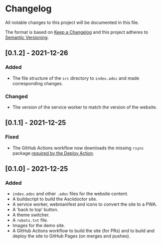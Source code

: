 # Changelog

All notable changes to this project will be documented in this file.

The format is based on [Keep a Changelog](https://keepachangelog.com/en/1.0.0) and this project adheres to [Semantic Versioning](https://semver.org/spec/v2.0.0.html).

## [0.1.2] - 2021-12-26

### Added

-   The file structure of the `src` directory to `index.adoc` and made corresponding changes.

### Changed

-   The version of the service worker to match the version of the website.

## [0.1.1] - 2021-12-25

### Fixed

-   The GitHub Actions workflow now downloads the missing `rsync` package [required by the Deploy Action](https://github.com/marketplace/actions/deploy-to-github-pages#using-a-container-).

## [0.1.0] - 2021-12-25

### Added

-   `index.adoc` and other `.adoc` files for the website content.
-   A buildscript to build the Asciidoctor site.
-   A service worker, webmanifest and icons to convert the site to a PWA.
-   A 'back to top' button.
-   A theme switcher.
-   A `robots.txt` file.
-   Images for the demo site.
-   A GitHub Actions workflow to build the site (for PRs) and to build and deploy the site to GitHub Pages (on merges and pushes).
